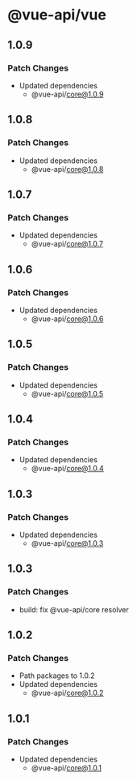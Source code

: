 # @vue-api/vue

## 1.0.9

### Patch Changes

- Updated dependencies
  - @vue-api/core@1.0.9

## 1.0.8

### Patch Changes

- Updated dependencies
  - @vue-api/core@1.0.8

## 1.0.7

### Patch Changes

- Updated dependencies
  - @vue-api/core@1.0.7

## 1.0.6

### Patch Changes

- Updated dependencies
  - @vue-api/core@1.0.6

## 1.0.5

### Patch Changes

- Updated dependencies
  - @vue-api/core@1.0.5

## 1.0.4

### Patch Changes

- Updated dependencies
  - @vue-api/core@1.0.4

## 1.0.3

### Patch Changes

- Updated dependencies
  - @vue-api/core@1.0.3

## 1.0.3

### Patch Changes

- build: fix @vue-api/core resolver

## 1.0.2

### Patch Changes

- Path packages to 1.0.2
- Updated dependencies
  - @vue-api/core@1.0.2

## 1.0.1

### Patch Changes

- Updated dependencies
  - @vue-api/core@1.0.1
